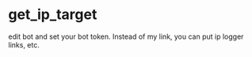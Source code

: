 # get_ip_target
edit bot
and set your bot token.
Instead of my link, you can put ip logger links, etc.
